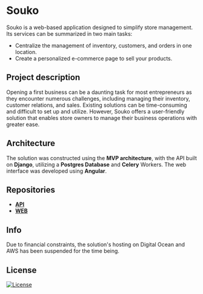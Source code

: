 # Souko

Souko is a web-based application designed to simplify 
store management. Its services can be summarized in two 
main tasks:
- Centralize the management of inventory, customers, and 
orders in one location.
- Create a personalized e-commerce page to sell your 
products.

## Project description

Opening a first business can be a daunting task for most 
entrepreneurs as they encounter numerous challenges, 
including managing their inventory, customer relations, 
and sales. Existing solutions can be time-consuming and 
difficult to set up and utilize. However, Souko offers a 
user-friendly solution that enables store owners to manage 
their business operations with greater ease.

## Architecture

The solution was constructed using the **MVP 
architecture**, with the API built on **Django**, 
utilizing a **Postgres Database** and **Celery** Workers. 
The web interface was developed using **Angular**.

## Repositories
- [**API**](https://github.com/GuitooStephan/soukoapi)
- [**WEB**](https://github.com/GuitooStephan/soukoweb)

## Info

Due to financial constraints, the solution's hosting on 
Digital Ocean and AWS has been suspended for the time 
being.

## License
[![License](https://img.shields.io/badge/License-Apache%202.0-blue.svg)](https://opensource.org/licenses/Apache-2.0)

